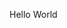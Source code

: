 <html>
  <head>
    <title>Test</title>
  </head>
  <body>
    <p>Hello World</p>
  </body>
</html>
